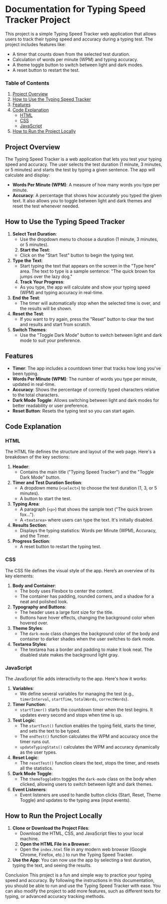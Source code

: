 # Documentation for Typing Speed Tracker Project

This project is a simple Typing Speed Tracker web application that allows users to track their typing speed and accuracy during a typing test. The project includes features like:
- A timer that counts down from the selected test duration.
- Calculation of words per minute (WPM) and typing accuracy.
- A theme toggle button to switch between light and dark modes.
- A reset button to restart the test.

### Table of Contents
1. [Project Overview](#project-overview)
2. [How to Use the Typing Speed Tracker](#how-to-use-the-typing-speed-tracker)
3. [Features](#features)
4. [Code Explanation](#code-explanation)
    - [HTML](#html)
    - [CSS](#css)
    - [JavaScript](#javascript)
5. [How to Run the Project Locally](#how-to-run-the-project-locally)
## Project Overview
The Typing Speed Tracker is a web application that lets you test your typing speed and accuracy. The user selects the test duration (1 minute, 3 minutes, or 5 minutes) and starts the test by typing a given sentence. The app will calculate and display:
- **Words Per Minute (WPM)**: A measure of how many words you type per minute.
- **Accuracy**: A percentage that shows how accurately you typed the given text.
It also allows you to toggle between light and dark themes and reset the test whenever needed.
## How to Use the Typing Speed Tracker
1. **Select Test Duration**: 
   - Use the dropdown menu to choose a duration (1 minute, 3 minutes, or 5 minutes).
   2. **Start the Test**: 
   - Click on the "Start Test" button to begin the typing test.
3. **Type the Text**: 
   - Start typing the text that appears on the screen in the "Type here" area. The text to type is a sample sentence: "The quick brown fox jumps over the lazy dog."
   4. **Track Your Progress**: 
   - As you type, the app will calculate and show your typing speed (WPM) and typing accuracy in real-time.
5. **End the Test**: 
   - The timer will automatically stop when the selected time is over, and the results will be shown.
6. **Reset the Test**: 
   - If you want to try again, press the "Reset" button to clear the text and results and start from scratch.
7. **Switch Themes**: 
   - Use the "Toggle Dark Mode" button to switch between light and dark mode to suit your preference.
## Features
- **Timer**: The app includes a countdown timer that tracks how long you've been typing.
- **Words Per Minute (WPM)**: The number of words you type per minute, updated in real-time.
- **Accuracy**: Shows the percentage of correctly typed characters relative to the total characters.
- **Dark Mode Toggle**: Allows switching between light and dark modes for better readability or user preference.
- **Reset Button**: Resets the typing test so you can start again.

## Code Explanation
### HTML
The HTML file defines the structure and layout of the web page. Here's a breakdown of the key sections:
1. **Header**:
   - Contains the main title ("Typing Speed Tracker") and the "Toggle Dark Mode" button.
2. **Timer and Test Duration Section**:
   - A dropdown menu (`<select>`) to choose the test duration (1, 3, or 5 minutes).
   - A button to start the test.
3. **Typing Area**:
   - A paragraph (`<p>`) that shows the sample text ("The quick brown fox...").
   - A `<textarea>` where users can type the text. It's initially disabled.
4. **Results Section**:
   - Displays the typing statistics: Words per Minute (WPM), Accuracy, and the Timer.
5. **Progress Section**:
   - A reset button to restart the typing test.
### CSS
The CSS file defines the visual style of the app. Here’s an overview of its key elements:
1. **Body and Container**:
   - The body uses Flexbox to center the content.
   - The container has padding, rounded corners, and a shadow for a neat and polished look.
2. **Typography and Buttons**:
   - The header uses a large font size for the title.
   - Buttons have hover effects, changing the background color when hovered over.
3. **Theme Styles**:
   - The `dark-mode` class changes the background color of the body and container to darker shades when the user switches to dark mode.
4. **Textarea Styles**:
   - The textarea has a border and padding to make it look neat. The disabled state makes the background light gray.
### JavaScript
The JavaScript file adds interactivity to the app. Here's how it works:
1. **Variables**: 
   - We define several variables for managing the test (e.g., `timerInterval`, `startTime`, `totalWords`, `correctWords`).
2. **Timer Function**:
   - `startTimer()` starts the countdown timer when the test begins. It updates every second and stops when time is up.
3. **Test Logic**:
   - The `startTest()` function enables the typing field, starts the timer, and sets the text to be typed.
   - The `endTest()` function calculates the WPM and accuracy once the timer runs out.
   - `updateTypingStats()` calculates the WPM and accuracy dynamically as the user types.
4. **Reset Logic**:
   - The `resetTest()` function clears the text, stops the timer, and resets all the statistics.
5. **Dark Mode Toggle**:
   - The `themeToggleBtn` toggles the `dark-mode` class on the body when clicked, allowing users to switch between light and dark themes.
6. **Event Listeners**:
   - Event listeners are used to handle button clicks (Start, Reset, Theme Toggle) and updates to the typing area (input events).
## How to Run the Project Locally

1. **Clone or Download the Project Files**:
   - Download the HTML, CSS, and JavaScript files to your local machine.
   2. **Open the HTML File in a Browser**:
   - Open the `index.html` file in any modern web browser (Google Chrome, Firefox, etc.) to run the Typing Speed Tracker.
3. **Use the App**:
    You can now use the app by selecting a test duration, typing the text, and seeing the results.

Conclusion
This project is a fun and simple way to practice your typing speed and accuracy. By following the instructions in this documentation, you should be able to run and use the Typing Speed Tracker with ease. You can also modify the project to add more features, such as different texts for typing, or advanced accuracy tracking methods.

